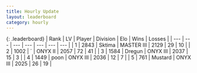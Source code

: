 ```yaml
---
title: Hourly Update
layout: leaderboard
category: hourly
---
```


{: .leaderboard}
| Rank | LV | Player | Division | Elo | Wins | Losses |
| --- | --- | --- | --- | --- | --- | --- |
| <span data-change="0">1</span> | 2843 | <span title="ID: 353063">Sktima</span> | MASTER III | <span data-change="0">2129</span> | <span data-change="0">29</span> | <span data-change="0">10</span> |
| <span data-change="0">2</span> | 1002 | <span title="ID: 224611">´</span> | ONYX II | <span data-change="0">2057</span> | <span data-change="0">72</span> | <span data-change="0">41</span> |
| <span data-change="2">3</span> | 1584 | <span title="ID: 337810">Dregun</span> | ONYX III | <span data-change="16">2037</span> | <span data-change="4">15</span> | <span data-change="1">3</span> |
| <span data-change="-1">4</span> | 1449 | <span title="ID: 540690">poon</span> | ONYX III | <span data-change="11">2036</span> | <span data-change="2">12</span> | <span data-change="1">7</span> |
| <span data-change="-1">5</span> | 761 | <span title="ID: 611082">Mustard</span> | ONYX III | <span data-change="0">2025</span> | <span data-change="0">26</span> | <span data-change="0">19</span> |